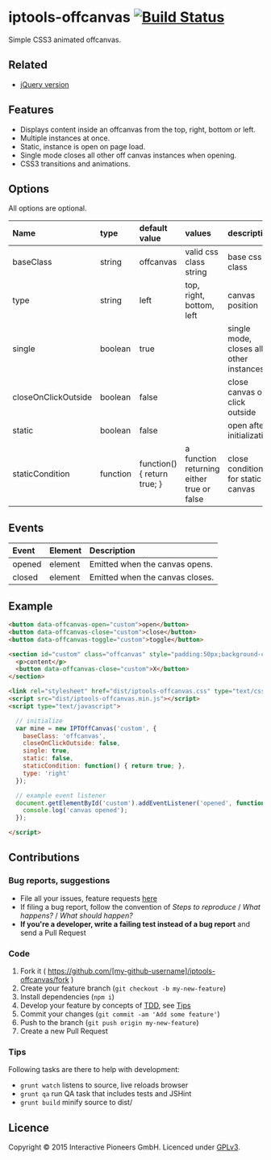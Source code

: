 # iptools-offcanvas [![Build Status](https://api.travis-ci.org/interactive-pioneers/iptools-offcanvas.svg)](https://travis-ci.org/interactive-pioneers/iptools-offcanvas)

Simple CSS3 animated offcanvas.

## Related

- [jQuery version](https://github.com/interactive-pioneers/iptools-jquery-offcanvas)

## Features

- Displays content inside an offcanvas from the top, right, bottom or left.
- Multiple instances at once.
- Static, instance is open on page load.
- Single mode closes all other off canvas instances when opening.
- CSS3 transitions and animations.

## Options

All options are optional.

Name                 | type     | default value               | values                                     | description
:--------------------|:---------|:----------------------------|:-------------------------------------------|:-----------------------------------
baseClass            | string   | offcanvas                   | valid css class string                     | base css class
type                 | string   | left                        | top, right, bottom, left                   | canvas position
single               | boolean  | true                        |                                            | single mode, closes all other instances
closeOnClickOutside  | boolean  | false                       |                                            | close canvas on click outside
static               | boolean  | false                       |                                            | open after initialization
staticCondition      | function | function() { return true; } | a function returning either true or false  | close condition for static canvas

## Events

Event        | Element        | Description
:------------|:---------------|:-----------
opened       | element        | Emitted when the canvas opens.
closed       | element        | Emitted when the canvas closes.

## Example

```html
<button data-offcanvas-open="custom">open</button>
<button data-offcanvas-close="custom">close</button>
<button data-offcanvas-toggle="custom">toggle</button>

<section id="custom" class="offcanvas" style="padding:50px;background-color:rgba(0,0,0,0.5);">
  <p>content</p>
  <button data-offcanvas-close="custom">X</button>
</section>

<link rel="stylesheet" href="dist/iptools-offcanvas.css" type="text/css">
<script src="dist/iptools-offcanvas.min.js"></script>
<script type="text/javascript">

  // initialize
  var mine = new IPTOffCanvas('custom', {
    baseClass: 'offcanvas',
    closeOnClickOutside: false,
    single: true,
    static: false,
    staticCondition: function() { return true; },
    type: 'right'
  });

  // example event listener
  document.getElementById('custom').addEventListener('opened', function() {
    console.log('canvas opened');
  });

</script>
```

## Contributions

### Bug reports, suggestions

- File all your issues, feature requests [here](https://github.com/interactive-pioneers/iptools-offcanvas/issues)
- If filing a bug report, follow the convention of _Steps to reproduce_ / _What happens?_ / _What should happen?_
- __If you're a developer, write a failing test instead of a bug report__ and send a Pull Request

### Code

1. Fork it ( https://github.com/[my-github-username]/iptools-offcanvas/fork )
2. Create your feature branch (`git checkout -b my-new-feature`)
3. Install dependencies (`npm i`)
4. Develop your feature by concepts of [TDD](http://en.wikipedia.org/wiki/Test-driven_development), see [Tips](#tips)
5. Commit your changes (`git commit -am 'Add some feature'`)
6. Push to the branch (`git push origin my-new-feature`)
7. Create a new Pull Request

### Tips

Following tasks are there to help with development:

- `grunt watch` listens to source, live reloads browser
- `grunt qa` run QA task that includes tests and JSHint
- `grunt build` minify source to dist/

## Licence

Copyright © 2015 Interactive Pioneers GmbH. Licenced under [GPLv3](LICENSE).
